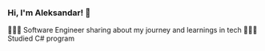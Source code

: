 ### Hi, I'm Aleksandar! 👋

👩🏻‍💻 Software Engineer sharing about my journey and learnings in tech
👩🏻‍🎓 Studied C# program 
